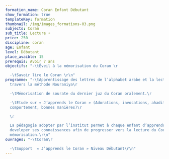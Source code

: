 ```yaml
---
formation_name: Coran Enfant Débutant
show_formation: true
templateKey: formation
thumbnail: /img/images_formations-03.png
subjects: Coran
sub_title: Lecture +
price: 250
discipline: coran
age: Enfant
level: Débutant
place_avaible: 15
prerequis: Avoir 7 ans
objectifs: "-\tÉveil à la mémorisation du Coran \r

  -\tSavoir lire le Coran \r\n"
programme: "-\tApprentissage des lettres de l’alphabet arabe et la lecture à
  travers la méthode Nouraniya\r

  -\tMémorisation de sourate du dernier juz du Coran oralement.\r

  -\tEtude sur « J’apprends le Coran » (Adorations, invocations, ahadith,
  comportement, bonnes manières)\r

  \r

  La pédagogie adopter par l’institut permet à chaque enfant d’apprendre et de
  developer ses connaissances afin de progresser vers la lecture du Coran et sa
  mémorisation.\r\n"
ouvrages: "-\tCoran\r

  -\tSupport  « J’apprends le Coran » Niveau Débutant\r\n"
---
```

